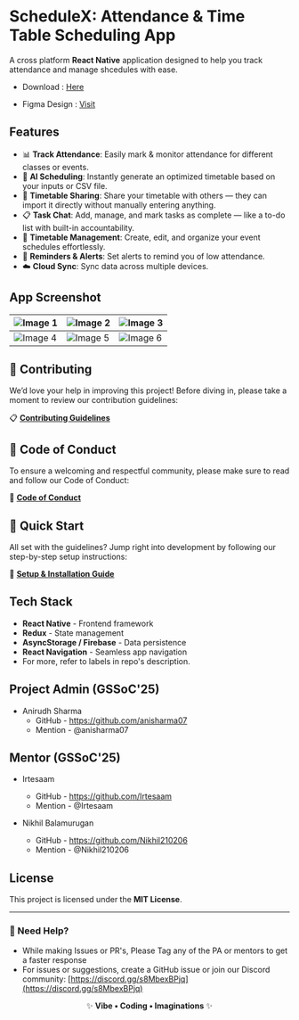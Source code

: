 # ScheduleX: Attendance & Time Table Scheduling App

A cross platform **React Native** application designed to help you track attendance and manage shcedules with ease.

- Download : [Here](https://github.com/anisharma07/React-native-attendance-app/releases/download/v1.0.4/app-release.apk)

- Figma Design : [Visit](https://www.figma.com/design/DrY27OZ8HGY1tmchlbkqes/Schedule-Keeper?node-id=12-2&p=f&t=gkQeY0d9I6aBPi8E-0)

## Features

- 📊 **Track Attendance**: Easily mark & monitor attendance for different classes or events.
- 🤖 **AI Scheduling**: Instantly generate an optimized timetable based on your inputs or CSV file.
- 🔁 **Timetable Sharing**: Share your timetable with others — they can import it directly without manually entering anything.
- 📋 **Task Chat**: Add, manage, and mark tasks as complete — like a to-do list with built-in accountability.
- 📆 **Timetable Management**: Create, edit, and organize your event schedules effortlessly.
- 🔔 **Reminders & Alerts**: Set alerts to remind you of low attendance.
- ☁️ **Cloud Sync**: Sync data across multiple devices.

## App Screenshot

| ![Image 1](./src/assets/screenshots/ss1.jpeg) | ![Image 2](./src/assets/screenshots/ss2.jpeg) | ![Image 3](./src/assets//screenshots/ss3.jpeg) |
| --------------------------------------------- | --------------------------------------------- | ---------------------------------------------- |
| ![Image 4](./src/assets/screenshots/ss4.jpeg) | ![Image 5](./src/assets/screenshots/ss5.jpeg) | ![Image 6](./src/assets/screenshots/ss6.jpeg)  |

## 🤝 Contributing

We’d love your help in improving this project! Before diving in, please take a moment to review our contribution guidelines:

📋 **[Contributing Guidelines](.github/CONTRIBUTING.md)**

## 📜 Code of Conduct

To ensure a welcoming and respectful community, please make sure to read and follow our Code of Conduct:

🤝 **[Code of Conduct](.github/CODE_OF_CONDUCT.md)**

## 🚀 Quick Start

All set with the guidelines? Jump right into development by following our step-by-step setup instructions:

📖 **[Setup & Installation Guide](.github/SETUP.md)**

## Tech Stack

- **React Native** - Frontend framework
- **Redux** - State management
- **AsyncStorage / Firebase** - Data persistence
- **React Navigation** - Seamless app navigation
- For more, refer to labels in repo's description.

## Project Admin (GSSoC'25)

- Anirudh Sharma
  - GitHub - https://github.com/anisharma07
  - Mention - @anisharma07

## Mentor (GSSoC'25)

- Irtesaam
  - GitHub - https://github.com/Irtesaam
  - Mention - @Irtesaam

- Nikhil Balamurugan
  - GitHub - https://github.com/Nikhil210206
  - Mention - @Nikhil210206

## License

This project is licensed under the **MIT License**.

---

### 📩 Need Help?

- While making Issues or PR's, Please Tag any of the PA or mentors to get a faster response
- For issues or suggestions, create a GitHub issue or join our Discord community: [https://discord.gg/s8MbexBPjq](https://discord.gg/s8MbexBPjq)

<p align="center">
  ✨ <strong>Vibe • Coding • Imaginations</strong> ✨
</p>
